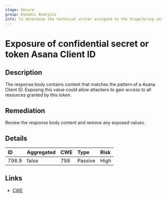 ```yaml
---
stage: Secure
group: Dynamic Analysis
info: To determine the technical writer assigned to the Stage/Group associated with this page, see https://about.gitlab.com/handbook/product/ux/technical-writing/#assignments
---
```


# Exposure of confidential secret or token Asana Client ID

## Description

The response body contains content that matches the pattern of a Asana Client ID.
Exposing this value could allow attackers to gain access to all resources granted by this token.

## Remediation

Review the response body content and remove any exposed values.

## Details

| ID | Aggregated | CWE | Type | Risk |
|:---|:--------|:--------|:--------|:--------|
| 798.9 | false | 798 | Passive | High |

## Links

- [CWE](https://cwe.mitre.org/data/definitions/798.html)
